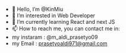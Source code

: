 - 👋 Hello, I’m @KinMiu
- 👀 I’m interested in Web Developer
- 🌱 I’m currently learning React and next JS
- 📫 How to reach me, you can contact me in:
- my instaram : @m_aldi_prasetyo09
- my Email : prasetyoaldi971@gmail.com
